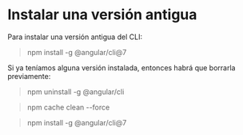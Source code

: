 # Instalar una versión antigua

Para instalar una versión antigua del CLI:

> npm install -g @angular/cli@7

Si ya teníamos alguna versión instalada, entonces habrá que borrarla previamente:

> npm uninstall -g @angular/cli

> npm cache clean --force

> npm install -g @angular/cli@7
